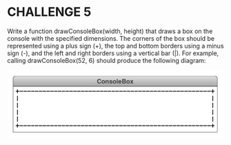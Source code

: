 # CHALLENGE 5

Write a function drawConsoleBox(width, height) that draws a box on the console with the specified dimensions. The corners of the box should be represented using a plus sign (+), the top and bottom borders using a minus sign (-), and the left and right borders using a vertical bar (|). For example, calling drawConsoleBox(52, 6) should produce the following diagram:

![Reference Image](image.png)
